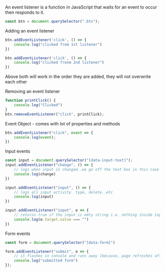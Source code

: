 An event listener is a function in JavaScript that waits for an event to occur then responds to it.

```js
const btn = document.querySelector(".btn");
```

Adding an event listener

```js
btn.addEventListener('click', () => {
    console.log("clicked from 1st listener")
})

btn.addEventListener('click', () => {
    console.log("clicked fronm 2nd listener")
})
```

Above both will work in the order they are added, they will not overwrite each other

Removing an event listener

```js
function printClick() {
    console.log("Clicked")
}
btn.removeEventListener("click", printClick);
```

Event Object - comes with lot of properties and methods

```js
btn.addEventListener("click", event => {
    console.log(event);
})
```

Input events

```js
const input = document.querySelector("[data-input-text]");
input.addEventListener("change", () => {
    // logs when input is changed..we go off the text box in this case (key to mouse)
    console.log(change)
})

input.addEventListener("input", () => {
    // logs all input activity. type, delete..etc
    console.log(input)
})

input.addEventListener("input", e => {
    // returns true if the input is emty string i.e. nothing inside input box 
    console.log(e.target.value === "")
})
```

Form events

```js
const form = document.querySelector("[data-form]")

form.addEventListener("submit", e => {
    // it flashes in console and runs away (because, page refreshes after form submit)
    console.log("submitted form")
});
```